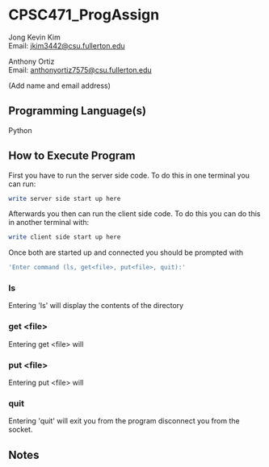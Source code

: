 # CPSC471_ProgAssign

Jong Kevin Kim <br>
Email: jkim3442@csu.fullerton.edu

Anthony Ortiz <br>
Email: anthonyortiz7575@csu.fullerton.edu

(Add name and email address)

## Programming Language(s)

Python

## How to Execute Program

First you have to run the server side code. To do this in one terminal you can run:

```bash
write server side start up here
```

Afterwards you then can run the client side code. To do this you can do this in another terminal with:

```bash
write client side start up here
```

Once both are started up and connected you should be prompted with

```bash
'Enter command (ls, get<file>, put<file>, quit):'
```

### ls

Entering 'ls' will display the contents of the directory

### get \<file>

Entering get \<file> will

### put \<file>

Entering put \<file> will

### quit

Entering 'quit' will exit you from the program disconnect you from the socket.

## Notes
